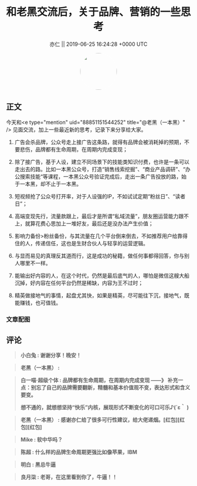 <h1 align="center">和老黑交流后，关于品牌、营销的一些思考</h1>




<p align="center">
    <a>亦仁 || 2019-06-25 16:24:28 &#43;0000 UTC</a>
</p>

<div align="center">
    <img src="https://images.zsxq.com/Fn3NQqCN8nuGF86yZPXSbEsl0mb3?e=1590940799&amp;token=kIxbL07-8jAj8w1n4s9zv64FuZZNEATmlU_Vm6zD:pfbNc8W3hS0oYG_hyXXh_rHMHuc=" width="100" height="100" style="border:1px solid;border-radius:50%; color:#ffffff"/>
</div>




## 正文

<div>
今天和&lt;e type=&#34;mention&#34; uid=&#34;88851151544252&#34; title=&#34;@老黑（一本黑）&#34; /&gt;  见面交流，加上一些最近新的思考，记录下来分享给大家。

1. 广告会杀品牌，公众号走上接广告这条路，就得有品牌会被消耗掉的预期，不要悲伤，品牌都有生命周期，在周期内完成变现；

2. 除了接广告，基于人设，建立不同场景下的技能类知识付费，也许是一条可以走出去的路。比如一本黑公众号，打造“销售线索挖掘”、“商业产品调研”、“办公搜索技能“等课程，一本黑公众号验证完成后，走出一条广告投放的路，始于一本黑，却不止于一本黑。

3. 短视频抢了公众号打开率，对于人设强的IP，不如试试定期“粉丝日”、“读者日”；

4. 高端变现先行，流量款跟上，最后才是所谓“私域流量”，朋友圈运营能力跟不上，就算花费心思加上一堆好友，最后还是没办法产生价值；

5. 影响力备份&gt;粉丝备份，与其流量在几个平台倒来倒去，不如推荐用户给靠得住的人，传递信任，这也是生财合伙人与轻享的运营逻辑。

6. 与显而易见的真理反其道而行，这是成功的秘籍，做任何事都得回答，你与别人哪里不一样。

7. 能输出好内容的人，在这个时代，仍然是最后底气的人，哪怕是微信这艘大船沉掉，好内容在任何平台仍然是稀缺，内容为王不过时；

8. 精英做接地气的事情，起盘尤其快，如果是精英，尽可能往下沉，接地气，既能赚钱，也可值钱。
</div>

### 文章配图

<div class="image" align="center">

</div>


## 评论

<div align="left">
<div>

<blockquote >
<span> <strong>小白兔 : 谢谢分享！晚安！ </strong></span>
</blockquote>

<blockquote >
<span> <strong>老黑（一本黑） :  </strong></span>
</blockquote>

<blockquote >
<span> <strong>白一喵·超级个体 : 品牌都有生命周期，在周期内完成变现 ——》 补充一点：别忘了自己的品牌需要翻新，精髓和基本价值观不变，表达形式和含义要变。

想不通的，就想想坚持“快乐”内核，展现形式不断变化的可口可乐♪(´ε｀ ) </strong></span>
</blockquote>

<blockquote >
<span> <strong>老黑（一本黑） : 感谢亦仁给了很多可行性建议，给大佬递烟。[红包][红包][红包] </strong></span>
</blockquote>

<blockquote >
<span> <strong>Mike : 软中华吗？ </strong></span>
</blockquote>

<blockquote >
<span> <strong>陈超 : 什么样的品牌生命周期更强比如像苹果，IBM </strong></span>
</blockquote>

<blockquote >
<span> <strong>明白 : 黑总牛逼 </strong></span>
</blockquote>

<blockquote >
<span> <strong>良月柒 : 老哥，在这里看到你了，牛逼！！ </strong></span>
</blockquote>

</div>
</div>